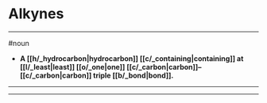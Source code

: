 # Alkynes
---
#noun
- **A [[h/_hydrocarbon|hydrocarbon]] [[c/_containing|containing]] at [[l/_least|least]] [[o/_one|one]] [[c/_carbon|carbon]]–[[c/_carbon|carbon]] triple [[b/_bond|bond]].**
---
---
